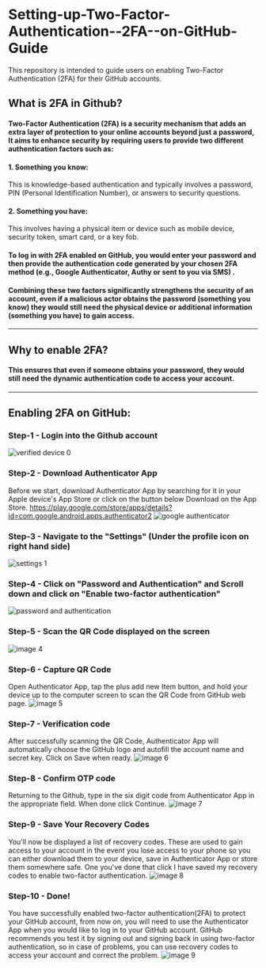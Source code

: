 # Setting-up-Two-Factor-Authentication--2FA--on-GitHub-Guide
This repository is intended to guide users on enabling Two-Factor Authentication (2FA) for their GitHub accounts.

## What is 2FA in Github?
#### Two-Factor Authentication (2FA) is a security mechanism that adds an extra layer of protection to your online accounts beyond just a password, It aims to enhance security by requiring users to provide two different authentication factors such as:
#### 1. Something you know:
This is knowledge-based authentication and typically involves a password, PIN (Personal Identification Number), or answers to security questions.
#### 2. Something you have:
This involves having a physical item or device such as mobile device, security token, smart card, or a key fob.

#### To log in with 2FA enabled on GitHub, you would enter your password and then provide the authentication code generated by your chosen 2FA method (e.g., Google Authenticator, Authy or sent to you via SMS) .

#### Combining these two factors significantly strengthens the security of an account, even if a malicious actor obtains the password (something you know) they would still need the physical device or additional information (something you have) to gain access.



----------------------------------------------------------------------------------------------------------------------------------------------------------------------------------------------
## Why to enable 2FA?
#### This ensures that even if someone obtains your password, they would still need the dynamic authentication code to access your account.


----------------------------------------------------------------------------------------------------------------------------------------------------------------------------------------------
## Enabling 2FA on GitHub:
### Step-1 - Login into the Github account
![verified device 0](https://github.com/Vikta96/Setting-up-Two-Factor-Authentication--2FA--on-GitHub-Guide/assets/127474469/bfeab0d1-fdc7-4bd5-b7f6-b4fd9e005f12)




### Step-2 - Download Authenticator App
Before we start, download Authenticator App by searching for it in your Apple device's App Store or click on the button below Download on the App Store.
https://play.google.com/store/apps/details?id=com.google.android.apps.authenticator2
![google authenticator](https://github.com/Vikta96/Setting-up-Two-Factor-Authentication--2FA--on-GitHub-Guide/assets/127474469/a597332c-8586-4017-972b-608353798b71)




### Step-3 - Navigate to the "Settings" (Under the profile icon on right hand side)
![settings 1](https://github.com/Vikta96/Setting-up-Two-Factor-Authentication--2FA--on-GitHub-Guide/assets/127474469/1adcb7f2-4132-4b80-a4df-2104d879cbce)




### Step-4 - Click on "Password and Authentication" and  Scroll down and click on "Enable two-factor authentication"
![password and authentication](https://github.com/Vikta96/Setting-up-Two-Factor-Authentication--2FA--on-GitHub-Guide/assets/127474469/019e9fec-cad6-4fd4-bffc-4ed8d4546ce9)




### Step-5 - Scan the QR Code displayed on the screen
![image 4](https://github.com/Vikta96/Setting-up-Two-Factor-Authentication--2FA--on-GitHub-Guide/assets/127474469/80009cb7-51d3-401b-97e2-359e2e1c2aa2)




### Step-6 - Capture QR Code
Open Authenticator App, tap the plus add new Item button, and hold your device up to the computer screen to scan the QR Code from GitHub web page.
![image 5](https://github.com/Vikta96/Setting-up-Two-Factor-Authentication--2FA--on-GitHub-Guide/assets/127474469/01b9817e-208a-4a70-993b-30155c3d43fe)




### Step-7 - Verification code
After successfully scanning the QR Code, Authenticator App will automatically choose the GitHub logo and autofill the account name and secret key. Click on Save when ready.
![image 6](https://github.com/Vikta96/Setting-up-Two-Factor-Authentication--2FA--on-GitHub-Guide/assets/127474469/ce2f462f-51ff-4df7-9ab2-58f2eedf1b95)




### Step-8 - Confirm OTP code
Returning to the Github, type in the six digit code from Authenticator App in the appropriate field. When done click Continue.
![image 7](https://github.com/Vikta96/Setting-up-Two-Factor-Authentication--2FA--on-GitHub-Guide/assets/127474469/5907e65b-c4b9-4c0f-9c52-19425eab6100)




### Step-9 - Save Your Recovery Codes
You'll now be displayed a list of recovery codes. These are used to gain access to your account in the event you lose access to your phone so you can either download them to your device, save in Authenticator App or store them somewhere safe. One you've done that click I have saved my recovery codes to enable two-factor authentication.
![image 8](https://github.com/Vikta96/Setting-up-Two-Factor-Authentication--2FA--on-GitHub-Guide/assets/127474469/7364b0f7-ef4a-424b-b956-dd4fa77b7716)




### Step-10 - Done!
You have successfully enabled two-factor authentication(2FA) to protect your GitHub account, from now on, you will need to use the Authenticator App when you would like to log in to your GitHub account. GitHub recommends you test it by signing out and signing back in using two-factor authentication, so in case of problems, you can use recovery codes to access your account and correct the problem.
![image 9](https://github.com/Vikta96/Setting-up-Two-Factor-Authentication--2FA--on-GitHub-Guide/assets/127474469/4fd72ccc-f242-4896-9b4e-94c82a15f937)
